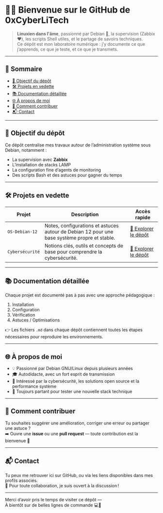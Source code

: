 # 👨‍💻 Bienvenue sur le GitHub de 0xCyberLiTech

> **Linuxien dans l'âme**, passionné par Debian 🐧, la supervision (Zabbix ❤️), les scripts Shell utiles, et le partage de savoirs techniques.  
> Ce dépôt est mon laboratoire numérique : j’y documente ce que j’apprends, ce que je teste, et ce que je transmets.

---

## 🧭 Sommaire

- [🎯 Objectif du dépôt](#-objectif-du-dépôt)
- [🛠️ Projets en vedette](#️-projets-en-vedette)
- [📚 Documentation détaillée](#-documentation-détaillée)
- [🌐 À propos de moi](#-à-propos-de-moi)
- [🤝 Comment contribuer](#-comment-contribuer)
- [📬 Contact](#-contact)

---

## 🎯 Objectif du dépôt

Ce dépôt centralise mes travaux autour de l’administration système sous Debian, notamment :

- La supervision avec **Zabbix**
- L’installation de stacks LAMP
- La configuration fine d’agents de monitoring
- Des scripts Bash et des astuces pour gagner du temps

---

## 🛠️ Projets en vedette

| Projet           | Description                                                                                   | Accès rapide |
|------------------|-----------------------------------------------------------------------------------------------|--------------|
| `OS-Debian-12`    | Notes, configurations et astuces autour de Debian 12 pour une base système propre et stable. | [📁 Explorer le dépôt](https://github.com/0xCyberLiTech/OS-Debian-12) |
| `Cybersécurité`   | Notions clés, outils et concepts de base pour comprendre la cybersécurité.                    | [📁 Explorer le dépôt](https://github.com/0xCyberLiTech/Cybersecurite) |

---

## 📚 Documentation détaillée

Chaque projet est documenté pas à pas avec une approche pédagogique :

1. Installation
2. Configuration
3. Vérification
4. Astuces / Optimisations

👉 Les fichiers `.md` dans chaque dépôt contiennent toutes les étapes nécessaires pour reproduire les environnements.

---

## 🌐 À propos de moi

- 💡 Passionné par Debian GNU/Linux depuis plusieurs années
- 🎓 Autodidacte, avec un fort esprit de transmission
- 🔐 Intéressé par la cybersécurité, les solutions open source et la performance système
- 🧪 Toujours partant pour tester une nouvelle stack technique

---

## 🤝 Comment contribuer

Tu souhaites suggérer une amélioration, corriger une erreur ou partager une astuce ?  
➡️ Ouvre une **issue** ou une **pull request** — toute contribution est la bienvenue 🙌

---

## 📬 Contact

Tu peux me retrouver ici sur GitHub, ou via les liens disponibles dans mes profils associés.  
📩 Pour toute collaboration, je suis ouvert à la discussion !

---

Merci d’avoir pris le temps de visiter ce dépôt —  
À bientôt sur de belles lignes de commande 💻🚀
